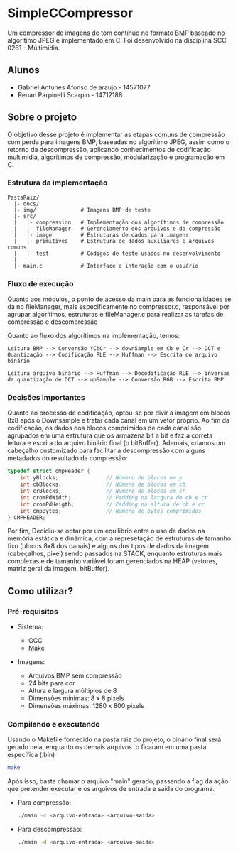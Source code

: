 # SimpleCCompressor

Um compressor de imagens de tom contínuo no formato BMP baseado no algorítimo JPEG e implementado em C. Foi desenvolvido na disciplina SCC 0261 - Múltimidia.

## Alunos

* Gabriel Antunes Afonso de araujo - 14571077
* Renan Parpinelli Scarpin - 14712188

## Sobre o projeto

O objetivo desse projeto é implementar as etapas comuns de compressão com perda para imagens BMP, baseadas no algorítimo JPEG, assim como o retorno da descompressão, aplicando conhecimentos de codificação multimídia, algorítimos de compressão, modularização e programação em C.

### Estrutura da implementação

```
PastaRaiz/
  |- docs/
  |- img/              # Imagens BMP de teste
  |- src/
  |   |- compression   # Implementação dos algorítimos de compressão
  |   |- fileManager   # Gerenciamento dos arquivos e da compressão
  |   |- image         # Estruturas de dados para imagens
  |   |- primitives    # Estrutura de dados auxiliares e arquivos comuns
  |   |- test          # Códigos de teste usados no desenvolvimento
  |
  |- main.c            # Interface e interação com o usuário
```

### Fluxo de execução

Quanto aos módulos, o ponto de acesso da main para as funcionalidades se da no fileManager, mais especificamente no compressor.c, responsável por agrupar algorítimos, estruturas e fileManager.c para realizar as tarefas de compressão e descompressão

Quanto ao fluxo dos algorítimos na implementação, temos:

``` Compressão
Leitura BMP --> Conversão YCbCr --> downSample em Cb e Cr --> DCT e Quantização --> Codificação RLE --> Huffman --> Escrita do arquivo binário
```

``` Descompressão
Leitura arquivo binário --> Huffman --> Decodificação RLE --> inversas da quantização de DCT --> upSample --> Conversão RGB --> Escrita BMP
```

### Decisões importantes

Quanto ao processo de codificação, optou-se por divir a imagem em blocos 8x8 após o Downsample e tratar cada canal em um vetor próprio. Ao fim da codificação, os dados dos blocos comprimidos de cada canal são agrupados em uma estrutura que os armazena bit a bit e faz a correta leitura e escrita do arquivo binário final (o bitBuffer). Ademais, criamos um cabeçalho customizado para facilitar a descompressão com alguns metadados do resultado da compressão:

```C
typedef struct cmpHeader {
    int yBlocks;               // Número de blocos em y
    int cbBlocks;              // Número de blocos em cb
    int crBlocks;              // Número de blocos em cr
    int cromPdWidth;           // Padding na largura de cb e cr
    int cromPdHeigth;          // Padding na altura de cb e cr
    int cmpBytes;              // Número de bytes comprimidos
} CMPHEADER;
```

Por fim, Decidiu-se optar por um equilibrio entre o uso de dados na memória estática e dinâmica, com a represetação de estruturas de tamanho fixo (blocos 8x8 dos canais) e alguns dos tipos de dados da imagem (cabeçalhos, pixel) sendo passados na STACK, enquanto estruturas mais complexas e de tamanho variável foram gerenciados na HEAP (vetores, matriz geral da imagem, bitBuffer).

## Como utilizar?

### Pré-requisitos

- Sistema:
    * GCC
    * Make

- Imagens:
    * Arquivos BMP sem compressão
    * 24 bits para cor
    * Altura e largura múltiplos de 8
    * Dimensões mínimas: 8 x 8 pixels
    * Dimensões máximas: 1280 x 800 pixels

### Compilando e executando

Usando o Makefile fornecido na pasta raiz do projeto, o binário final será gerado nela, enquanto os demais arquivos .o ficaram em uma pasta específica (.bin)

```bash
make
```

Após isso, basta chamar o arquivo "main" gerado, passando a flag da ação que pretender executar e os arquivos de entrada e saída do programa.

- Para compressão:
    ```bash
    ./main -c <arquivo-entrada> <arquivo-saida>
    ```

- Para descompressão:
    ```bash
    ./main -d <arquivo-entrada> <arquivo-saida>
    ```


